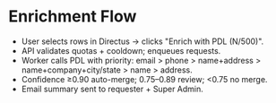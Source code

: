 
# Enrichment Flow

- User selects rows in Directus → clicks "Enrich with PDL (N/500)".
- API validates quotas + cooldown; enqueues requests.
- Worker calls PDL with priority: email > phone > name+address > name+company+city/state > name > address.
- Confidence ≥0.90 auto-merge; 0.75–0.89 review; <0.75 no merge.
- Email summary sent to requester + Super Admin.
